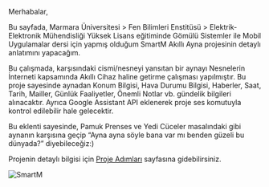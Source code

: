 Merhabalar,

Bu sayfada, Marmara Üniversitesi > Fen Bilimleri Enstitüsü > Elektrik-Elektronik Mühendisliği Yüksek Lisans eğitiminde Gömülü Sistemler ile Mobil Uygulamalar dersi için yapmış olduğum SmartM Akıllı Ayna projesinin detaylı anlatımını yapacağım.

Bu çalışmada, karşısındaki cismi/nesneyi yansıtan bir aynayı Nesnelerin İnterneti kapsamında Akıllı Cihaz haline getirme çalışması yapılmıştır. Bu proje sayesinde aynadan Konum Bilgisi, Hava Durumu Bilgisi, Haberler, Saat, Tarih, Mailler, Günlük Faaliyetler, Önemli Notlar vb. gündelik bilgileri alınacaktır. Ayrıca Google Assistant API eklenerek proje ses komutuyla kontrol edilebilir hale gelecektir.

Bu eklenti sayesinde, Pamuk Prenses ve Yedi Cüceler masalındaki gibi aynanın karşısına geçip “Ayna ayna söyle bana var mı benden güzeli bu dünyada?” diyebileceğiz:)

Projenin detaylı bilgisi için [Proje Adımları](https://github.com/kayaemre134220003/SmartM/wiki/SmartM-UYGULAMA-ADIMLARI)  sayfasına gidebilirsiniz.

![SmartM](https://user-images.githubusercontent.com/105670080/171802624-b4e0d884-d42b-44a3-8ac9-c514488d7565.jpg)